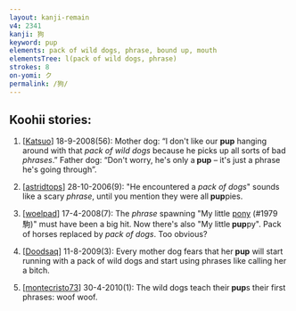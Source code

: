 ```yaml
---
layout: kanji-remain
v4: 2341
kanji: 狗
keyword: pup
elements: pack of wild dogs, phrase, bound up, mouth
elementsTree: l(pack of wild dogs, phrase)
strokes: 8
on-yomi: ク
permalink: /狗/
---
```


## Koohii stories: 

1) [<a href="http://kanji.koohii.com/profile/Katsuo">Katsuo</a>] 18-9-2008(56): Mother dog: “I don&#039;t like our <strong>pup</strong> hanging around with that <em>pack of wild dogs</em> because he picks up all sorts of bad <em>phrases</em>.” Father dog: “Don&#039;t worry, he&#039;s only a<strong> pup</strong> – it&#039;s just a phrase he&#039;s going through”.

2) [<a href="http://kanji.koohii.com/profile/astridtops">astridtops</a>] 28-10-2006(9): &quot;He encountered a <em>pack of dogs</em>&quot; sounds like a scary <em>phrase</em>, until you mention they were all<strong> pup</strong>pies.

3) [<a href="http://kanji.koohii.com/profile/woelpad">woelpad</a>] 17-4-2008(7): The <em>phrase</em> spawning &quot;My little <a href="../v4/1979.html">pony</a> (#1979 駒)&quot; must have been a big hit. Now there&#039;s also &quot;My little<strong> pup</strong>py&quot;. Pack of horses replaced by <em>pack of dogs</em>. Too obvious?

4) [<a href="http://kanji.koohii.com/profile/Doodsaq">Doodsaq</a>] 11-8-2009(3): Every mother dog fears that her<strong> pup</strong> will start running with a pack of wild dogs and start using phrases like calling her a bitch.

5) [<a href="http://kanji.koohii.com/profile/montecristo73">montecristo73</a>] 30-4-2010(1): The wild dogs teach their<strong> pup</strong>s their first phrases: woof woof.

